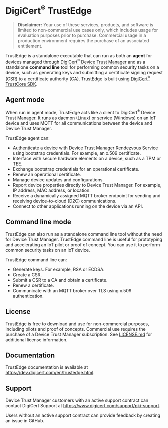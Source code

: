 # DigiCert<sup>®</sup> TrustEdge

> **Disclaimer:** Your use of these services, products, and software is limited to non-commercial use cases only, which includes usage for evaluation purposes prior to purchase. Commercial usage in a production environment requires the purchase of an associated entitlement.

TrustEdge is a standalone executable that can run as both an **agent** for devices managed through [DigiCert<sup>®</sup> Device Trust Manager](https://www.digicert.com/device-trust-manager) and as a standalone **command line** tool for performing common security tasks on a device, such as generating keys and submitting a certificate signing request (CSR) to a certificate authority (CA). TrustEdge is built using [DigiCert<sup>®</sup> TrustCore SDK](https://www.digicert.com/iot/trustcore-sdk).

## Agent mode

When run in agent mode, TrustEdge acts like a client to DigiCert<sup>®</sup> Device Trust Manager. It runs as daemon (Linux) or service (Windows) on an IoT device and uses MQTT for all communications between the device and Device Trust Manager.

TrustEdge agent can:

- Authenticate a device with Device Trust Manager Rendezvous Service using bootstrap credentials. For example, an x.509 certificate.
- Interface with secure hardware elements on a device, such as a TPM or TEE.
- Exchange bootstrap credentials for an operational certificate.
- Renew an operational certificate.
- Manage device updates and configurations.
- Report device properties directly to Device Trust Manager. For example, IP address, MAC address, or location.
- Receive a dynamically assigned MQTT broker endpoint for sending and receiving device-to-cloud (D2C) communications.
- Connect to other applications running on the device via an API.

## Command line mode

TrustEdge can also run as a standalone command line tool without the need for Device Trust Manager. TrustEdge command line is useful for prototyping and accelerating an IoT pilot or proof of concept. You can use it to perform common security tasks on an IoT device.

TrustEdge command line can:

- Generate keys. For example, RSA or ECDSA.
- Create a CSR.
- Submit a CSR to a CA and obtain a certificate.
- Renew a certificate.
- Communicate with an MQTT broker over TLS using x.509 authentication.

## License

TrustEdge is free to download and use for non-commercial purposes, including pilots and proof of concepts. Commercial use requires the purchase of a Device Trust Manager subscription. See [LICENSE.md](LICENSE.md)</a> for additional license information.

## Documentation

TrustEdge documentation is available at https://dev.digicert.com/en/trustedge.html.

## Support

Device Trust Manager customers with an active support contract can contact DigiCert Support at https://www.digicert.com/support/pki-support.

Users without an active support contract can provide feedback by creating an issue in GitHub.